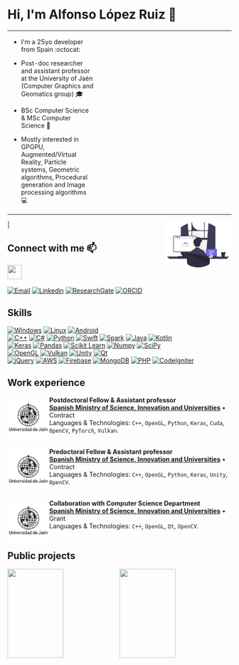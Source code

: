 # Hi, I'm Alfonso López Ruiz :wave:

<table>
    <tr>
        <td style="width: 40%">
            <p>

- I'm a 25yo developer from Spain :octocat:
        
- Post-doc researcher and assistant professor at the University of Jaén (Computer Graphics and Geomatics group) :mortar_board:

- BSc Computer Science & MSc Computer Science :page_with_curl:

- Mostly interested in GPGPU, Augmented/Virtual Reality, Particle systems, Geometric algorithms, Procedural generation and Image processing algorithms :computer:
            </p>
        </td>
        <td>
        </td>
    </tr>
</table>
<p style="float:left; width=50%">
</p> | <img style="float:right;" src="assets/introduction/programming.png" width="30%">

## Connect with me :mailbox:

<img height="32" width="32" src="https://unpkg.com/simple-icons@v9/icons/gmail.svg" />

[![Email](https://img.shields.io/badge/allopezr@ujaen.es-email_personal-red?style=for-the-badge&logo=gmail&logoColor=white&labelColor=101010)](mailto:allopezr@ujaen.es) [![Linkedin](https://img.shields.io/badge/Alfonso_López_Ruiz-LinkedIn-green?style=for-the-badge&logo=LinkedIn&logoColor=white&labelColor=101010)](https://www.linkedin.com/in/alfonso-l%C3%B3pez-ruiz-7607331b7/) [![ResearchGate](https://img.shields.io/badge/Alfonso_López_Ruiz-ResarchGATE-orange?style=for-the-badge&logo=ResearchGate&logoColor=white&labelColor=101010)](https://www.researchgate.net/profile/Alfonso_Ruiz2) [![ORCID](https://img.shields.io/badge/0000_0003_1423_9496-ORCID-blue?style=for-the-badge&logo=ORCID&logoColor=white&labelColor=101010)](mailto:allopezr@ujaen.es)

## Skills

[![Windows](https://img.shields.io/badge/Windows-999999?style=for-the-badge&logo=windows&logoColor=white&labelColor=101010)]()
[![Linux](https://img.shields.io/badge/Linux-FA7343?style=for-the-badge&logo=linux&logoColor=white&labelColor=101010)]()
[![Android](https://img.shields.io/badge/Android-1575F9?style=for-the-badge&logo=android&logoColor=white&labelColor=101010)]()
</br>
[![C++](https://img.shields.io/badge/C++-FA7343?style=for-the-badge&logo=cplusplus&logoColor=white&labelColor=101010)]()
[![C#](https://img.shields.io/badge/C_Sharp-orange?style=for-the-badge&logo=cplusplus&logoColor=white&labelColor=101010)]()
[![Python](https://img.shields.io/badge/Python-1575F9?style=for-the-badge&logo=csharp&logoColor=white&labelColor=101010)]()
[![Swift](https://img.shields.io/badge/Swift-green?style=for-the-badge&logo=swift&logoColor=white&labelColor=101010)]()
[![Spark](https://img.shields.io/badge/Spark-purple?style=for-the-badge&logo=apachespark&logoColor=white&labelColor=101010)]()
[![Java](https://img.shields.io/badge/Java-007396?style=for-the-badge&logo=java&logoColor=white&labelColor=101010)]()
[![Kotlin](https://img.shields.io/badge/Kotlin-0095D5?style=for-the-badge&logo=kotlin&logoColor=white&labelColor=101010)]()
</br>
[![Keras](https://img.shields.io/badge/Keras-green?style=for-the-badge&logo=keras&logoColor=white&labelColor=101010)]()
[![Pandas](https://img.shields.io/badge/Pandas-pink?style=for-the-badge&logo=pandas&logoColor=white&labelColor=101010)]()
[![Scikit Learn](https://img.shields.io/badge/Scikit_Learn-007396?style=for-the-badge&logo=scikitlearn&logoColor=white&labelColor=101010)]()
[![Numpy](https://img.shields.io/badge/Numpy-0095D5?style=for-the-badge&logo=numpy&logoColor=white&labelColor=101010)]()
[![SciPy](https://img.shields.io/badge/SciPy-olive?style=for-the-badge&logo=scipy&logoColor=white&labelColor=101010)]()
</br>
[![OpenGL](https://img.shields.io/badge/OpenGL-999999?style=for-the-badge&logo=OpenGL&logoColor=white&labelColor=101010)]()
[![Vulkan](https://img.shields.io/badge/Vulkan-999999?style=for-the-badge&logo=vulkan&logoColor=white&labelColor=101010)]()
[![Unity](https://img.shields.io/badge/Unity-3DDC84?style=for-the-badge&logo=unity&logoColor=white&labelColor=101010)]()
[![Qt](https://img.shields.io/badge/Qt-yellow?style=for-the-badge&logo=qt&logoColor=white&labelColor=101010)]()
</br>
[![jQuery](https://img.shields.io/badge/jQuery-F7DF1E?style=for-the-badge&logo=jquery&logoColor=white&labelColor=101010)]()
[![AWS](https://img.shields.io/badge/AWS-232F3E?style=for-the-badge&logo=amazon-aws&logoColor=white&labelColor=101010)]()
[![Firebase](https://img.shields.io/badge/Firebase-FFCA28?style=for-the-badge&logo=firebase&logoColor=white&labelColor=101010)]()
[![MongoDB](https://img.shields.io/badge/MongoDB-47A248?style=for-the-badge&logo=mongodb&logoColor=white&labelColor=101010)]()
[![PHP](https://img.shields.io/badge/PHP-FFCA28?style=for-the-badge&logo=php&logoColor=white&labelColor=101010)]()
[![CodeIgniter](https://img.shields.io/badge/CodeIgniter-47A248?style=for-the-badge&logo=codeigniter&logoColor=white&labelColor=101010)]()
</br>

## Work experience

[<img align="left" height="94px" width="94px" alt="University of Jaén" src="Assets/Media/uja.png"/>](https://ujaen.es)

**Postdoctoral Fellow & Assistant professor** \
[**Spanish Ministry of Science, Innovation and Universities**](https://ujaen.es) • Contract \
Languages & Technologies: `C++`, `OpenGL`, `Python`, `Keras`, `Cuda`, `OpenCV`, `PyTorch`, `Vulkan`. \
<br/>

[<img align="left" height="94px" width="94px" alt="University of Jaén" src="Assets/Media/uja.png"/>](https://ujaen.es)

**Predoctoral Fellow & Assistant professor** \
[**Spanish Ministry of Science, Innovation and Universities**](https://ujaen.es) • Contract \
Languages & Technologies: `C++`, `OpenGL`, `Python`, `Keras`, `Unity`, `OpenCV`. \
<br/>

[<img align="left" height="94px" width="94px" alt="University of Jaén" src="Assets/Media/uja.png"/>](https://ujaen.es)

**Collaboration with Computer Science Department** \
[**Spanish Ministry of Science, Innovation and Universities**](https://ujaen.es) • Grant \
Languages & Technologies: `C++`, `OpenGL`, `Qt`, `OpenCV`. \
<br/>

## Public projects

<table>
    <tr>
        <img style="float: left;" src="https://github-readme-stats.vercel.app/api?username=AlfonsoLRz&bg_color=30,e96443,904e95&title_color=fff&text_color=fff" width="50%" height=200>
    </tr>
    <tr>
        <img style="float: right; align: left" src="https://github-readme-stats.vercel.app/api/top-langs/?username=AlfonsoLRz&bg_color=30,e96443,904e95&title_color=fff&text_color=fff&layout=donut&rank_icon=github" width="50%" height=200>
    </tr>
</table>

<!-- ### Pinned repositories

<table style="width:100%">
<tr>
    <td>
        <a href="https://github.com/AlfonsoLRz/AG2223"><img align="center" src="https://github-readme-stats.vercel.app/api/pin/?username=AlfonsoLRz&repo=AG2223&theme=nord" alt="Algoritmos Geometricos" /></a>
    </td>
    <td>
        <a href="https://github.com/AlfonsoLRz/ScopusPlot"><img align="center" src="https://github-readme-stats.vercel.app/api/pin/?username=AlfonsoLRz&repo=ScopusPlot&theme=nord" alt="ScopusPlot"/></a>
    </td>
</tr>
<tr>
    <td>
        <a href="https://github.com/AlfonsoLRz/PointCloudRendering"><img align="center" src="https://github-readme-stats.vercel.app/api/pin/?username=AlfonsoLRz&repo=PointCloudRendering&theme=nord" alt="Point Cloud Rendering" /></a>
    </td>
    <td>
        <a href="https://github.com/AlfonsoLRz/TIFF2JPEG"><img align="center" src="https://github-readme-stats.vercel.app/api/pin/?username=AlfonsoLRz&repo=TIFF2JPEG&theme=nord" alt="TIFF2JPEG"/></a>
    </td>
</tr>
<tr>
    <td>
        <a href="https://github.com/AlfonsoLRz/brdf_viewer"><img align="center" src="https://github-readme-stats.vercel.app/api/pin/?username=AlfonsoLRz&repo=brdf_viewer&theme=nord" alt="BRDF Viewer" /></a>
    </td>
    <td>
        <a href="https://github.com/SensorLaboratory/SensorLaboratory.github.io"><img align="center" src="https://github-readme-stats.vercel.app/api/pin/?username=SensorLaboratory&repo=SensorLaboratory.github.io&theme=nord" alt="Sensor laboratory"/></a>
    </td>
</tr>
</table> -->



